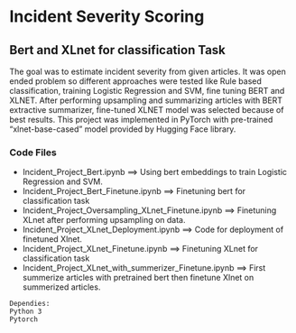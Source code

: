 # Incident Severity Scoring

## Bert and XLnet for classification Task

The goal was to estimate incident severity from given articles. It was open ended problem so different approaches were tested like Rule based classification, training Logistic Regression and SVM, fine tuning BERT and XLNET. After performing upsampling and
summarizing articles with BERT extractive summarizer, fine-tuned XLNET model was selected because of best results. This project was implemented in PyTorch with pre-trained “xlnet-base-cased” model provided by Hugging Face library.


### Code Files
* Incident_Project_Bert.ipynb ==>	Using bert embeddings to train 	Logistic Regression and SVM.
* Incident_Project_Bert_Finetune.ipynb ==>	Finetuning bert for classification task
* Incident_Project_Oversampling_XLnet_Finetune.ipynb ==>	Finetuning XLnet after performing upsampling on data.
* Incident_Project_XLnet_Deployment.ipynb ==>	Code for deployment of finetuned Xlnet.
* Incident_Project_XLnet_Finetune.ipynb ==>		Finetuning XLnet for classification task
* Incident_Project_XLnet_with_summerizer_Finetune.ipynb ==>	First summerize articles with pretrained bert then finetune Xlnet
on summerized articles.

```
Dependies:
Python 3
Pytorch
```
